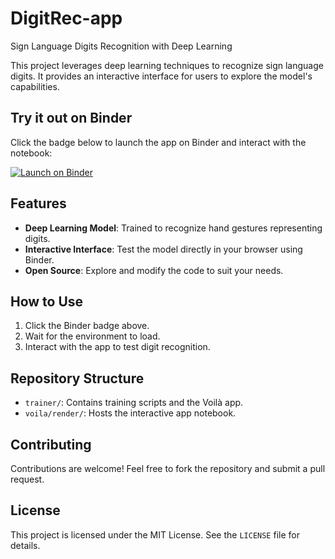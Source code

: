 # DigitRec-app
Sign Language Digits Recognition with Deep Learning

This project leverages deep learning techniques to recognize sign language digits. It provides an interactive interface for users to explore the model's capabilities.

## Try it out on Binder
Click the badge below to launch the app on Binder and interact with the notebook:

[![Launch on Binder](https://mybinder.org/badge_logo.svg)](https://mybinder.org/v2/gh/daunsid/DigitRec-app/master?labpath=%2Ftrainer%2Fvoila%2Frender%2Fapp.ipynb)

## Features
- **Deep Learning Model**: Trained to recognize hand gestures representing digits.
- **Interactive Interface**: Test the model directly in your browser using Binder.
- **Open Source**: Explore and modify the code to suit your needs.

## How to Use
1. Click the Binder badge above.
2. Wait for the environment to load.
3. Interact with the app to test digit recognition.

## Repository Structure
- `trainer/`: Contains training scripts and the Voilà app.
- `voila/render/`: Hosts the interactive app notebook.

## Contributing
Contributions are welcome! Feel free to fork the repository and submit a pull request.

## License
This project is licensed under the MIT License. See the `LICENSE` file for details.
